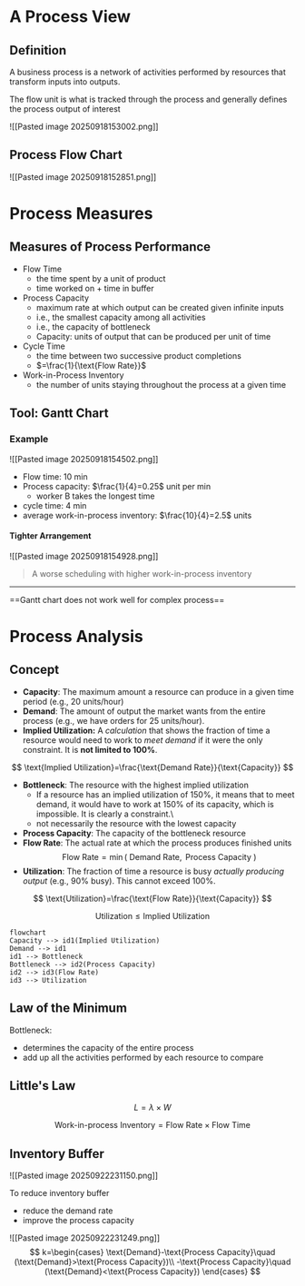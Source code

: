 # A Process View
## Definition
A business process is a network of activities performed by resources that transform inputs into outputs.

The flow unit is what is tracked through the process and generally defines the process output of interest

![[Pasted image 20250918153002.png]]
## Process Flow Chart
![[Pasted image 20250918152851.png]]

# Process Measures
## Measures of Process Performance
- Flow Time
	- the time spent by a unit of product
	- time worked on + time in buffer
- Process Capacity
	- maximum rate at which output can be created given infinite inputs
	- i.e., the smallest capacity among all activities
	- i.e., the capacity of bottleneck
	- Capacity: units of output that can be produced per unit of time
- Cycle Time
	- the time between two successive product completions
	- $=\frac{1}{\text{Flow Rate}}$
- Work-in-Process Inventory
	- the number of units staying throughout the process at a given time
## Tool: Gantt Chart
### Example
![[Pasted image 20250918154502.png]]
- Flow time: 10 min
- Process capacity: $\frac{1}{4}=0.25$ unit per min
	- worker B takes the longest time
- cycle time: 4 min
- average work-in-process inventory: $\frac{10}{4}=2.5$ units
#### Tighter Arrangement
![[Pasted image 20250918154928.png]]
> A worse scheduling with higher work-in-process inventory
---
==Gantt chart does not work well for complex process==
# Process Analysis
## Concept

- **Capacity**: The maximum amount a resource can produce in a given time period (e.g., 20 units/hour)
- **Demand**: The amount of output the market wants from the entire process (e.g., we have orders for 25 units/hour).
- **Implied Utilization:** A _calculation_ that shows the fraction of time a resource would need to work to _meet demand_ if it were the only constraint. It is **not limited to 100%**.

$$
\text{Implied Utilization}=\frac{\text{Demand Rate}}{\text{Capacity}}
$$

- **Bottleneck**: The resource with the highest implied utilization
	- If a resource has an implied utilization of 150%, it means that to meet demand, it would have to work at 150% of its capacity, which is impossible. It is clearly a constraint.\
	- not necessarily the resource with the lowest capacity
- **Process Capacity**: The capacity of the bottleneck resource
- **Flow Rate**: The actual rate at which the process produces finished units
$$\text{Flow Rate}=\min(\text{ Demand Rate},\text{ Process Capacity })$$
- **Utilization**: The fraction of time a resource is busy _actually producing output_ (e.g., 90% busy). This cannot exceed 100%.

$$
\text{Utilization}=\frac{\text{Flow Rate}}{\text{Capacity}}
$$

$$
\text{Utilization}\leq \text{Implied Utilization}
$$

```mermaid
flowchart
Capacity --> id1(Implied Utilization)
Demand --> id1
id1 --> Bottleneck
Bottleneck --> id2(Process Capacity)
id2 --> id3(Flow Rate)
id3 --> Utilization
```
## Law of the Minimum
Bottleneck: 
- determines the capacity of the entire process
- add up all the activities performed by each resource to compare

## Little's Law
$$
L=\lambda \times W
$$

$$
\text{Work-in-process Inventory}=\text{Flow Rate}\times \text{Flow Time}
$$

## Inventory Buffer
![[Pasted image 20250922231150.png]]

To reduce inventory buffer
- reduce the demand rate
- improve the process capacity

![[Pasted image 20250922231249.png]]
$$
k=\begin{cases}
\text{Demand}-\text{Process Capacity}\quad (\text{Demand}>\text{Process Capacity})\\
-\text{Process Capacity}\quad (\text{Demand}<\text{Process Capacity})
\end{cases}
$$